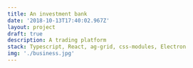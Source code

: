 ```yaml
---
title: An investment bank
date: '2018-10-13T17:40:02.967Z'
layout: project
draft: true
description: A trading platform
stack: Typescript, React, ag-grid, css-modules, Electron
img: './business.jpg'
---
```

